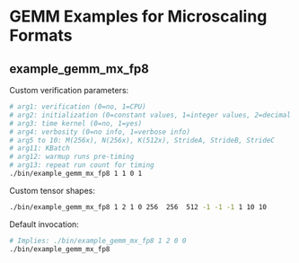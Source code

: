 # GEMM Examples for Microscaling Formats

## example_gemm_mx_fp8

Custom verification parameters:
```bash
# arg1: verification (0=no, 1=CPU)
# arg2: initialization (0=constant values, 1=integer values, 2=decimal values)
# arg3: time kernel (0=no, 1=yes)
# arg4: verbosity (0=no info, 1=verbose info)
# arg5 to 10: M(256x), N(256x), K(512x), StrideA, StrideB, StrideC
# arg11: KBatch
# arg12: warmup runs pre-timing
# arg13: repeat run count for timing
./bin/example_gemm_mx_fp8 1 1 0 1
```

Custom tensor shapes:
```bash
./bin/example_gemm_mx_fp8 1 2 1 0 256  256  512 -1 -1 -1 1 10 10
```

Default invocation:
```bash
# Implies: ./bin/example_gemm_mx_fp8 1 2 0 0
./bin/example_gemm_mx_fp8
```